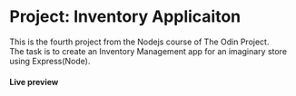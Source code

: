 # Project: Inventory Applicaiton

This is the fourth project from the Nodejs course of The Odin Project.\
The task is to create an Inventory Management app for an imaginary store using Express(Node).

#### Live preview

